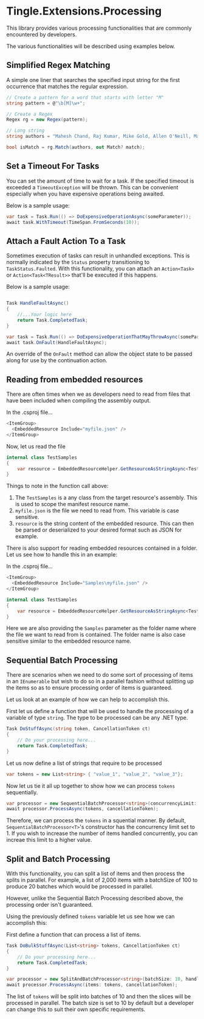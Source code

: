 # Tingle.Extensions.Processing

This library provides various processing functionalities that are commonly encountered by developers. 

The various functionalities will be described using examples below.

## Simplified Regex Matching

A simple one liner that searches the specified input string for the first occurrence that matches the regular expression.

```cs
// Create a pattern for a word that starts with letter "M"  
string pattern = @"\b[M]\w+";

// Create a Regex  
Regex rg = new Regex(pattern);

// Long string  
string authors = "Mahesh Chand, Raj Kumar, Mike Gold, Allen O'Neill, Marshal Troll";

bool isMatch = rg.Match(authors, out Match? match);
```

## Set a Timeout For Tasks

You can set the amount of time to wait for a task. If the specified timeout is exceeded a `TimeoutException` will be thrown. This can be convenient especially when you have expensive operations being awaited.

Below is a sample usage:

```cs
var task = Task.Run(() => DoExpensiveOperationAsync(someParameter));
await task.WithTimeout(TimeSpan.FromSeconds(10));
```

## Attach a Fault Action To a Task

Sometimes execution of tasks can result in unhandled exceptions. This is normally indicated by the `Status` property transitioning to `TaskStatus.Faulted`. With this functionality, you can attach an `Action<Task>` or `Action<Task<TResult>>` that'll be executed if this happens.

Below is a sample usage:

```cs

Task HandleFaultAsync()
{
    //...Your logic here
    return Task.CompletedTask;
}

var task = Task.Run(() => DoExpensiveOperationThatMayThrowAsync(someParameter));
await task.OnFault(HandleFaultAsync);
```

An override of the `OnFault` method can allow the object state to be passed along for use by the continuation action.

## Reading from embedded resources

There are often times when we as developers need to read from files that have been included when compiling the assembly output.

In the .csproj file...

```cs
<ItemGroup>
  <EmbeddedResource Include="myfile.json" />
</ItemGroup>
```

Now, let us read the file

```csharp
internal class TestSamples
{
    var resource = EmbeddedResourceHelper.GetResourceAsStringAsync<TestSamples>("myfile.json");
}
```

Things to note in the function call above:

1. The `TestSamples` is a any class from the target resource's assembly. This is used to scope the manifest resource name.
2. `myfile.json` is the file we need to read from. This variable is case sensitive.
3. `resource` is the string content of the embedded resource. This can then be parsed or deserialized to your desired format such as JSON for example.

There is also support for reading embedded resources contained in a folder. Let us see how to handle this in an example:

In the .csproj file...

```cs
<ItemGroup>
  <EmbeddedResource Include="Samples\myfile.json" />
</ItemGroup>
```

```csharp
internal class TestSamples
{
    var resource = EmbeddedResourceHelper.GetResourceAsStringAsync<TestSamples>("Samples", "myfile.json");
}
```

Here we are also providing the `Samples` parameter as the folder name where the file we want to read from is contained. The folder name is also case sensitive similar to the embedded resource name.

## Sequential Batch Processing

There are scenarios when we need to do some sort of processing of items in an `IEnumerable` but wish to do so in a parallel fashion without splitting up the items so as to ensure processing order of items is guaranteed. 

Let us look at an example of how we can help to accomplish this.

First let us define a function that will be used to handle the processing of a variable of type `string`. The type to be processed can be any .NET type.

```csharp
Task DoStuffAsync(string token, CancellationToken ct)
{
    // Do your processing here...
    return Task.CompletedTask;
}
```

Let us now define a list of strings that require to be processed

```csharp
var tokens = new List<string> { "value_1", "value_2", "value_3"}; 
```

Now let us tie it all up together to show how we can process `tokens` sequentially.

```csharp
var processor = new SequentialBatchProcessor<string>(concurrencyLimit: 1, handler: (t, ct) => DoStuffAsync(token: t, ct: ct));
await processor.ProcessAsync(tokens, cancellationToken);
```

Therefore, we can process the `tokens` in a squential manner. By default, `SequentialBatchProcessor<T>`'s constructor has the concurrency limit set to 1. If you wish to increase the number of items handled concurrently, you can increae this limit to a higher value.

## Split and Batch Processing

With this functionality, you can split a list of items and then process the splits in parallel. For example, a list of 2,000 items with a batchSize of 100 to produce 20 batches which would be processed in parallel. 

However, unlike the Sequential Batch Processing described above, the processing order isn't guaranteed.

Using the previously defined `tokens` variable let us see how we can accomplish this:

First define a function that can process a list of items.

```csharp
Task DoBulkStuffAsync(List<string> tokens, CancellationToken ct)
{
    // Do your processing here...
    return Task.CompletedTask;
}
```

```csharp
var processor = new SplitAndBatchProcessor<string>(batchSize: 10, handler: (slice, ct) => DoBulkStuffAsync(slice, ct));
await processor.ProcessAsync(items: tokens, cancellationToken);
```

The list of `tokens` will be split into batches of 10 and then the slices will be processed in parallel. The batch size is set to 10 by default but a developer can change this to suit their own specific requirements.




